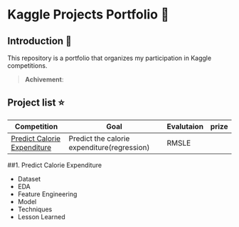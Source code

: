 # Kaggle Projects Portfolio :rocket:

## Introduction :memo:
This repository is a portfolio that organizes my participation in Kaggle competitions.



> **Achivement**: 



## Project list :star:
| Competition | Goal | Evalutaion | prize |
|----------|-----------|-----------|------|
| [Predict Calorie Expenditure](https://www.kaggle.com/competitions/playground-series-s5e5) | Predict the calorie expenditure(regression) | RMSLE |  |


##1. Predict Calorie Expenditure
- Dataset
- EDA
- Feature Engineering
- Model
- Techniques
- Lesson Learned
